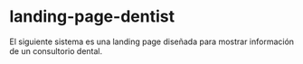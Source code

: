 # landing-page-dentist
El siguiente sistema es una landing page diseñada para mostrar información de un consultorio dental.
